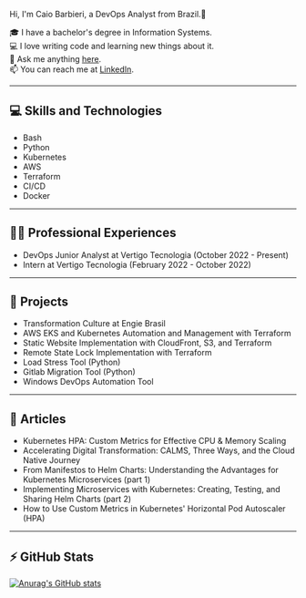Hi, I'm Caio Barbieri, a DevOps Analyst from Brazil.👋 

🎓 I have a bachelor's degree in Information Systems.  
💻 I love writing code and learning new things about it.  
💬 Ask me anything [here](https://github.com/caiolombello).  
📫 You can reach me at [LinkedIn](https://www.linkedin.com/in/caiolvbarbieri/).  

---

## 💻 Skills and Technologies

- Bash
- Python
- Kubernetes
- AWS
- Terraform
- CI/CD
- Docker

---

## 👨‍💼 Professional Experiences

- DevOps Junior Analyst at Vertigo Tecnologia (October 2022 - Present)
- Intern at Vertigo Tecnologia (February 2022 - October 2022)

---

## 🚀 Projects

- Transformation Culture at Engie Brasil
- AWS EKS and Kubernetes Automation and Management with Terraform
- Static Website Implementation with CloudFront, S3, and Terraform
- Remote State Lock Implementation with Terraform
- Load Stress Tool (Python)
- Gitlab Migration Tool (Python)
- Windows DevOps Automation Tool

---

## 📝 Articles

- Kubernetes HPA: Custom Metrics for Effective CPU & Memory Scaling
- Accelerating Digital Transformation: CALMS, Three Ways, and the Cloud Native Journey
- From Manifestos to Helm Charts: Understanding the Advantages for Kubernetes Microservices (part 1)
- Implementing Microservices with Kubernetes: Creating, Testing, and Sharing Helm Charts (part 2)
- How to Use Custom Metrics in Kubernetes' Horizontal Pod Autoscaler (HPA)

---

## ⚡ GitHub Stats

[![Anurag's GitHub stats](https://github-readme-stats.vercel.app/api?username=caiolombello)](https://github.com/anuraghazra/github-readme-stats)

